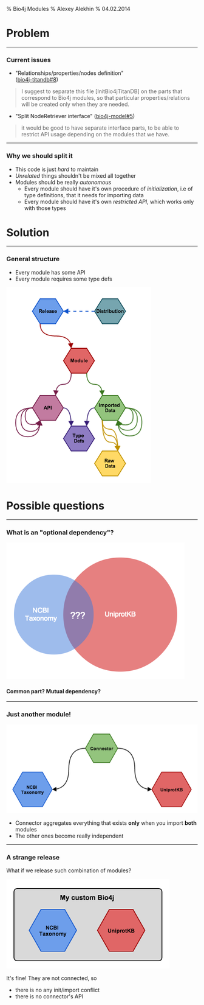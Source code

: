 % Bio4j Modules
% Alexey Alekhin
% 04.02.2014

# Problem

----

### Current issues

- "Relationships/properties/nodes definition"  
  ([bio4j-titandb#8](https://github.com/bio4j/bio4j-titandb/issues/8))

> I suggest to separate this file [InitBio4jTitanDB] on the parts that correspond to Bio4j modules, so that particular properties/relations will be created only when they are needed. 

- "Split NodeRetriever interface" ([bio4j-model#5](https://github.com/bio4j/bio4j-model/issues/5))

> it would be good to have separate interface parts, to be able to restrict API usage depending on the modules that we have.


----

### Why we should split it

- This code is just _hard_ to maintain
- _Unrelated_ things shouldn't be mixed all together
- Modules should be really _autonomous_  
    + Every module should have it's own procedure of _initialization_,
      i.e of type definitions, that it needs for importing data
    + Every module should have it's own _restricted API_,
      which works only with those types


# Solution

----

### General structure

- Every module has some API
- Every module requires some type defs 

![](resources/images/BundlesLayout.png)


# Possible questions

----

### What is an "optional dependency"?

![](resources/images/TaxonomyUniprot.png)

#### Common part? Mutual dependency?

----

### Just another module!

![](resources/images/ConnectorModule.png)

- Connector aggregates everything that exists **only** when you import **both** modules
- The other ones become really independent

----

### A strange release

What if we release such combination of modules?

![](resources/images/StrangeCombination.png)

It's fine! They are not connected, so 

- there is no any init/import conflict
- there is no connector's API
